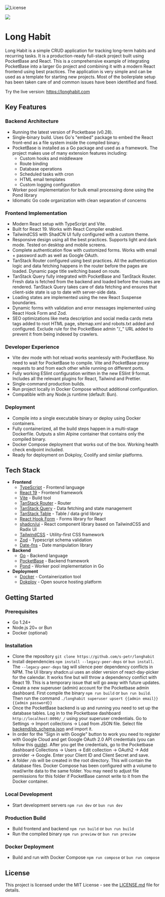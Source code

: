 ![License](https://img.shields.io/badge/license-MIT-green)

<a href="https://longhabit.com"><img src="https://longhabit.com/og-image.png" /></a>



# Long Habit

Long Habit is a simple CRUD application for tracking long-term habits and recurring tasks. It is a production-ready full-stack project built using PocketBase and React. This is a comprehensive example of integrating PocketBase into a larger Go project and combining it with a modern React frontend using best practices. The application is very simple and can be used as a template for starting new projects. Most of the boilerplate setup has been taken care of and common issues have been identified and fixed.

Try the live version: https://longhabit.com

## Key Features

### Backend Architecture
- Running the latest version of Pocketbase (v0.28).
- Single-binary build. Uses Go's "embed" package to embed the React front-end as a file system inside the compiled binary.
- PocketBase is installed as a Go package and used as a framework. The project makes use of many extension features including:
  - Custom hooks and middleware
  - Route binding
  - Database operations
  - Scheduled tasks with cron
  - HTML email templates
  - Custom logging configuration
- Worker pool implementation for bulk email processing done using the Pond library
- Idiomatic Go code organization with clean separation of concerns

### Frontend Implementation
- Modern React setup with TypeScript and Vite.
- Built for React 19. Works with React Compiler enabled.
- TailwindCSS with ShadCN UI fully configured with a custom theme.
- Responsive design using all the best practices. Supports light and dark mode. Tested on desktop and mobile screens.
- Complete authentication flow with customized forms. Works with email + password auth as well as Google OAuth.
- TanStack Router configured using best practices. All the authentication logic and data fetching happens in the router before the pages are loaded. Dynamic page title switching based on route.
- TanStack Query fully integrated with PocketBase and TanStack Router. Fresh data is fetched from the backend and loaded before the routes are rendered. TanStack Query takes care of data fetching and ensures that client-side state is up to date with server-side data.
- Loading states are implemented using the new React Suspense boundaries. 
- Dynamic forms with validation and error messages implemented using React Hook Form and Zod.
- SEO optimizations like meta description and social media cards meta tags added to root HTML page, sitemap.xml and robots.txt added and configured. Exclude rule for the PocketBase admin "/_" URL added to prevent it from being indexed by crawlers.

### Developer Experience
- Vite dev mode with hot reload works seamlessly with PocketBase. No need to wait for PocketBase to compile. Vite and PocketBase proxy requests to and from each other while running on different ports.
- Fully working ESlint configuration written in the new ESlint 9 format. Includes all the relevant plugins for React, Tailwind and Prettier. 
- Single-command production builds.
- Run project locally in Docker Compose without additional configuration.
- Compatible with any Node.js runtime (default: Bun).

### Deployment
- Compile into a single executable binary or deploy using Docker containers.
- Fully containerized, all the build steps happen in a multi-stage Dockerfile. Outputs a slim Alpine container that contains only the compiled binary.
- Docker Compose deployment that works out of the box. Working health check endpoint included.
- Ready for deployment on Dokploy, Coolify and similar platforms.

## Tech Stack

- **Frontend**
  - [TypeScript](https://www.typescriptlang.org/docs/) - Frontend language
  - [React 19](https://react.dev/blog/2024/04/25/react-19) - Frontend framework
  - [Vite](https://vite.dev/guide/) - Build tool
  - [TanStack Router](https://tanstack.com/router/latest/docs/framework/react/overview) - Router
  - [TanStack Query](https://tanstack.com/query/latest/docs/framework/react/overview) - Data fetching and state management
  - [TanStack Table](https://tanstack.com/table/latest/docs/introduction) - Table / data grid library
  - [React Hook Form](https://www.react-hook-form.com/api/) - Forms library for React
  - [shadcn/ui](https://ui.shadcn.com/docs) - React component library based on TailwindCSS and Radix UI
  - [TailwindCSS](https://tailwindcss.com/docs/installation) - Utility-first CSS framework
  - [Zod](https://zod.dev/?id=table-of-contents) - Typescript schema validation
  - [Date-fns](https://date-fns.org/docs/Getting-Started) - Date manipulation library
- **Backend**
  - [Go](https://go.dev/doc/) - Backend language
  - [PocketBase](https://pocketbase.io/docs/) - Backend framework
  - [Pond](https://github.com/alitto/pond) - Worker pool implementation in Go
- **Deployment**
  - [Docker](https://docs.docker.com/reference/) - Containerization tool
  - [Dokploy](https://dokploy.com) - Open source hosting platform

## Getting Started

### Prerequisites
- Go 1.24+
- Node.js 20+ or Bun
- Docker (optional)

### Installation

- Clone the repository `git clone https://github.com/s-petr/longhabit`
- Install dependencies `npm install --legacy-peer-deps` or `bun install`. The `--legacy-peer-deps` tag will silence peer dependency conflicts in NPM. The UI library shadcn.ui uses an older version of react-day-picker for the calendar. It works fine but will throw a dependency conflict with React 19. This is a temporary issue that will go away with future updates.
- Create a new superuser (admin) account for the Pocketbase admin dashboard. First compile the binary `npm run build` or `bun run build`. Then run the command `./longhabit superuser upsert {{admin email}} {{admin password}}`
- Once the PocketBase backend is up and running you need to set up the database tables. Log in to the Pocketbase dashboard `http://localhost:8090/_/` using your superuser credentials. Go to Settings -> Import collections -> Load from JSON file. Select file [backend/pb_schema.json](backend/pb_schema.json) and import it.
- In order for the "Sign in with Google" button to work you need to register with Google Cloud and get Google OAuth 2.0 API credentials (you can follow this [guide](https://support.google.com/googleapi/answer/6158849?hl=en)). After you get the credentials, go to the Pocketbase dashboard Collections -> Users -> Edit collection -> OAuth2 -> Add provider -> Google. Enter your Client ID and Client Secret and save.
- A folder `/db` will be created in the root directory. This will contain the database files. Docker Compose has been configured with a volume to read/write data to the same folder. You may need to adjust file permissions for this folder if PocketBase cannot write to it from the Docker container.

### Local Development

- Start development servers `npm run dev` or `bun run dev`
 
### Production Build

- Build frontend and backend `npm run build` or `bun run build`
- Run the compiled binary `npm run preview` or `bun run preview`

### Docker Deployment
- Build and run with Docker Compose `npm run compose` or `bun run compose`

## License

This project is licensed under the MIT License - see the [LICENSE.md](LICENSE.md) file for details.